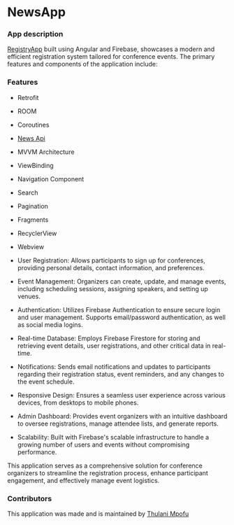 #  NewsApp

### App description

[RegistryApp](https://registry-demo.netlify.app/) built using Angular and Firebase, showcases a modern and efficient registration system tailored for conference events. The primary features and components of the application include:
### Features
   - Retrofit
   - ROOM
   - Coroutines
   - [News Api](https://newsapi.org)
   - MVVM Architecture
   - ViewBinding
   - Navigation Component
   - Search
   - Pagination
   - Fragments
   - RecyclerView
   - Webview

   - User Registration: Allows participants to sign up for conferences, providing personal details, contact information, and preferences.

   - Event Management: Organizers can create, update, and manage events, including scheduling sessions, assigning speakers, and setting up venues.

   - Authentication: Utilizes Firebase Authentication to ensure secure login and user management. Supports email/password authentication, as well as social media logins.

   - Real-time Database: Employs Firebase Firestore for storing and retrieving event details, user registrations, and other critical data in real-time.

   - Notifications: Sends email notifications and updates to participants regarding their registration status, event reminders, and any changes to the event schedule.

   - Responsive Design: Ensures a seamless user experience across various devices, from desktops to mobile phones.

   - Admin Dashboard: Provides event organizers with an intuitive dashboard to oversee registrations, manage attendee lists, and generate reports.

   - Scalability: Built with Firebase's scalable infrastructure to handle a growing number of users and events without compromising performance.

This application serves as a comprehensive solution for conference organizers to streamline the registration process, enhance participant engagement, and effectively manage event logistics.
   

### Contributors
This application was made and is maintained by [Thulani Mpofu](https://github.com/TOLANY-LANNIE)
